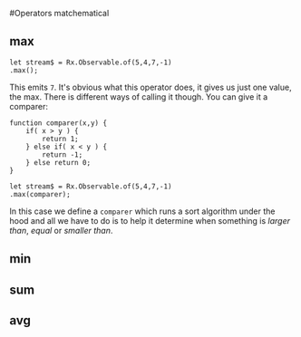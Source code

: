 #Operators matchematical
## max

```
let stream$ = Rx.Observable.of(5,4,7,-1)
.max();
```

This emits `7`. It's obvious what this operator does, it gives us just one value, the max. There is different ways of calling it though. You can give it a comparer:

```
function comparer(x,y) {
    if( x > y ) {
        return 1;
    } else if( x < y ) {
        return -1;
    } else return 0;
}

let stream$ = Rx.Observable.of(5,4,7,-1)
.max(comparer);
```
In this case we define a `comparer` which runs a sort algorithm under the hood and all we have to do is to help it determine when something is *larger than*, *equal* or *smaller than*. 

## min
## sum
## avg